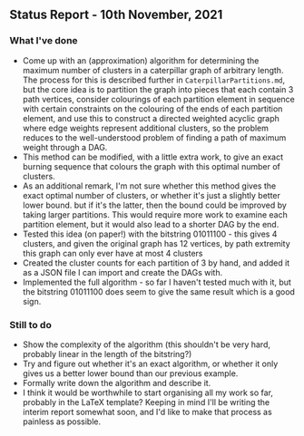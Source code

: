 ## Status Report - 10th November, 2021

### What I've done

* Come up with an (approximation) algorithm for determining the maximum number of clusters in a caterpillar graph of arbitrary length. The process for this is described further in `CaterpillarPartitions.md`, but the core idea is to partition the graph into pieces that each contain 3 path vertices, consider colourings of each partition element in sequence with certain constraints on the colouring of the ends of each partition element, and use this to construct a directed weighted acyclic graph where edge weights represent additional clusters, so the problem reduces to the well-understood problem of finding a path of maximum weight through a DAG.
* This method can be modified, with a little extra work, to give an exact burning sequence that colours the graph with this optimal number of clusters.
* As an additional remark, I'm not sure whether this method gives the exact optimal number of clusters, or whether it's just a slightly better lower bound. but if it's the latter, then the bound could be improved by taking larger partitions. This would require more work to examine each partition element, but it would also lead to a shorter DAG by the end.
* Tested this idea (on paper!) with the bitstring 01011100 - this gives 4 clusters, and given the original graph has 12 vertices, by path extremity this graph can only ever have at most 4 clusters
* Created the cluster counts for each partition of 3 by hand, and added it as a JSON file I can import and create the DAGs with.
* Implemented the full algorithm - so far I haven't tested much with it, but the bitstring 01011100 does seem to give the same result which is a good sign.


### Still to do

* Show the complexity of the algorithm (this shouldn't be very hard, probably linear in the length of the bitstring?)
* Try and figure out whether it's an exact algorithm, or whether it only gives us a better lower bound than our previous example.
* Formally write down the algorithm and describe it.
* I think it would be worthwhile to start organising all my work so far, probably in the LaTeX template? Keeping in mind I'll be writing the interim report somewhat soon, and I'd like to make that process as painless as possible.